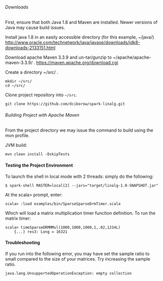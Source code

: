 
###### Downloads
First, ensure that both Java 1.8 and Maven are installed. Newer versions of Java may cause build issues.

Install java 1.8 in an easily accessible directory (for this example,  ~/java/)
http://www.oracle.com/technetwork/java/javase/downloads/jdk8-downloads-2133151.html

 
Download apache Maven 3.3.9 and un-tar/gunzip to ~/apache/apache-maven-3.3.9/ .
https://maven.apache.org/download.cgi

Create a directory ~/src/ .   

```
mkdir ~/src/
cd ~/src/
```

Clone project repository into `~/src`.

```
git clone https://github.com/dciborow/spark-linalg.git
```    
 
###### Building Project with Apache Maven
From the  project directory we may issue the command to build using the mvn profile.

JVM build:
```
mvn clean install -DskipTests
```

#### Testing the Project Environment

To launch the shell in local mode with 2 threads: simply do the following:
```
$ spark-shell MASTER=local[2] --jars="target/linalg-1.0-SNAPSHOT.jar"
```

At the scala> prompt, enter: 
```   
scala> :load examples/bin/SparseSparseDrmTimer.scala
```
Which will load a matrix multiplication timer function definition. To run the matrix timer: 
```
scala> timeSparseDRMMMul(1000,1000,1000,1,.02,1234L)
    {...} res3: Long = 16321
```

#### Troubleshooting

If you run into the following error, you may have set the sample ratio to small compared to the size of your matrices. 
Try increasing the sample ratio. 
```
java.lang.UnsupportedOperationException: empty collection
```